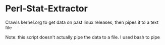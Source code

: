# Perl-Stat-Extractor
Crawls kernel.org to get data on past linux releases, then pipes it to a text file

Note: this script doesn't actually pipe the data to a file.  I used bash to pipe
